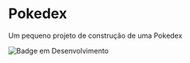 # Pokedex

Um pequeno projeto de construção de uma Pokedex

![Badge em Desenvolvimento](https://img.shields.io/badge/Status-Completo-green)
